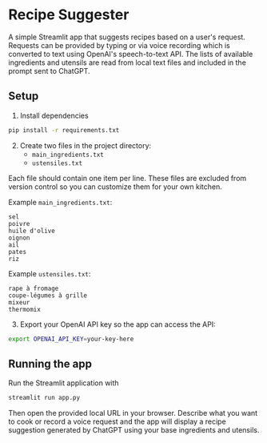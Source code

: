# Recipe Suggester

A simple Streamlit app that suggests recipes based on a user's request.
Requests can be provided by typing or via voice recording which is
converted to text using OpenAI's speech-to-text API. The lists of
available ingredients and utensils are read from local text files and
included in the prompt sent to ChatGPT.

## Setup

1. Install dependencies

```bash
pip install -r requirements.txt
```

2. Create two files in the project directory:
   - `main_ingredients.txt`
   - `ustensiles.txt`

Each file should contain one item per line. These files are excluded
from version control so you can customize them for your own kitchen.

Example `main_ingredients.txt`:

```
sel
poivre
huile d'olive
oignon
ail
pates
riz
```

Example `ustensiles.txt`:

```
rape à fromage
coupe-légumes à grille
mixeur
thermomix
```

3. Export your OpenAI API key so the app can access the API:

```bash
export OPENAI_API_KEY=your-key-here
```

## Running the app

Run the Streamlit application with

```bash
streamlit run app.py
```

Then open the provided local URL in your browser. Describe what you want
to cook or record a voice request and the app will display a recipe
suggestion generated by ChatGPT using your base ingredients and
utensils.
